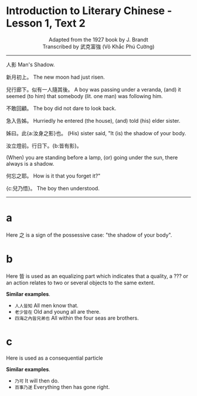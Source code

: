 # Introduction to Literary Chinese - Lesson 1, Text 2

<center>Adapted from the 1927 book by J. Brandt</center>

<center>Transcribed by 武克富強 (Võ Khắc Phú Cường)</center>

---

人影
Man's Shadow.

新月初上。
The new moon had just risen.

兒行廊下。似有一人隨其後。
A boy was passing under a veranda, (and) it seemed (to him) that somebody (lit. one man) was following him.

不敢回顧。
The boy did not dare to look back.

急入告姊。
Hurriedly he entered (the house), (and) told (his) elder sister.

姊曰。此{a:汝身之影}也。
(His) sister said, "It (is) the shadow of your body.

汝立燈前。行日下。{b:皆有影}。

(When) you are standing before a lamp, (or) going under the sun, there always is a shadow.

何忘之耶。
How is it that you forget it?"

{c:兒乃悟}。
The boy then understood.

---

# a

Here 之 is a sign of the possessive case: "the shadow of your body".

# b

Here 皆 is used as an equalizing part which
indicates that a quality, a ??? or an action relates to two or several objects to the same extent.

**Similar examples**.
- `人人皆知` All men know that.
- `老少皆在` Old and young all are there.
- `四海之內皆兄弟也` All within the four seas are brothers.

# c

Here is used as a consequential particle

**Similar examples**.
- `乃可` It will then do.
- `百事乃遂` Everything then has gone right.
